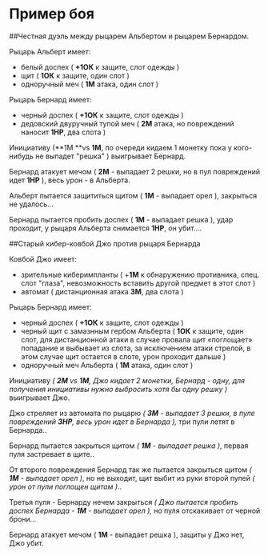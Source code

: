 # Пример боя

##Честная дуэль между рыцарем Альбертом и рыцарем Бернардом.

Рыцарь Альберт имеет:
* белый доспех ( **+1ОК** к защите, слот одежды )
* щит ( **1ОК** к защите, один слот )
* одноручный меч ( **1М** атака, один слот )

Рыцарь Бернард имеет:
* черный доспех ( **+1ОК** к защите, слот одежды )
* дедовский двуручный тупой меч ( **2М** атака, но повреждений наносит **1HP**, два слота )

Инициативу (**1M **vs **1M**, по очереди кидаем 1 монетку пока у кого-нибудь не выпадет "решка" ) выигрывает Бернард.

Бернард атакует мечом ( **2M** - выпадает 2 решки, но в пул повреждений идет **1HP** ), весь урон - в Альберта.

Альберт пытается защититься щитом ( **1M** - выпадает орел ), закрыться не удалось...

Бернард пытается пробить доспех ( **1М** - выпадает решка ), удар проходит, у рыцаря Альберта снимается **1НP**, он убит....

##Старый кибер-ковбой Джо против рыцаря Бернарда

Ковбой Джо имеет:
* зрительные киберимпланты ( +**1M** к обнаружению противника, спец. слот "глаза", невозможность вставить другой предмет в этот слот )
* автомат ( дистанционная атака **3М**, два слота )

Рыцарь Бернард имеет:
* черный доспех ( **+1ОК** к защите, слот одежды )
* черный щит с замазнным гербом Альберта ( **1ОК** к защите, один слот, для дистанционной атаки в случае провала щит «поглощает» попадание и выбывает из слота, за исключением атаки стрелой, в этом случае щит остается в слоте, урон проходит дальше )
* одноручный меч Альберта ( **1М** атака, один слот )

Инициативу *( **2M** vs **1M**, Джо кидает 2 монетки, Бернард - одну, для получения инициативы нужно выбросить хотя бы одну решку )* выигрывает Джо.

Джо стреляет из автомата по рыцарю *( **3M** - выпадает 3 решки, в пуле повреждений **3HP**, весь урон идет в Бернарда ),* три пули летят в Бернарда..

Бернард пытается закрыться щитом *( **1M** - выпадает решка )*, первая пуля застревает в щите..

От второго повреждения Бернард так же пытается закрыться щитом *( **1М** - выпадает орел )*, но не выходит, щит выбит из руки второй пулей *( урон от пули поглощен щитом )*..

Третья пуля - Бернарду нечем закрыться *( Джо пытается пробить доспех Бернарда - **1M** - выпадает орел ),* но пуля отскакивает от черной брони... 

Бернард атакует мечом ( **1М** - выпадает решка ), защиты у Джо нет, Джо убит.